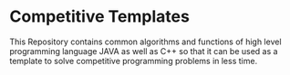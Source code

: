 # Competitive Templates
This Repository contains common algorithms and functions of high level programming language JAVA as well as C++ so that it can be used as a template to solve competitive programming problems in less time.

